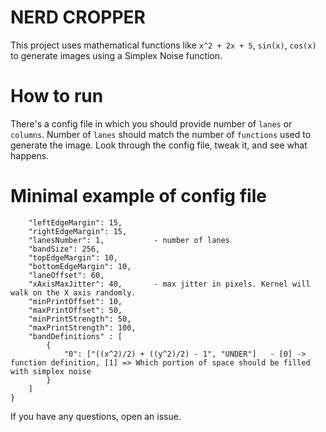 # NERD CROPPER #

This project uses mathematical functions like `x^2 + 2x + 5`, `sin(x)`, `cos(x)` to generate images using a Simplex Noise function.

# How to run # 

There's a config file in which you should provide number of `lanes` or `columns`. Number of `lanes` should match the number of `functions` used to generate the image.
Look through the config file, tweak it, and see what happens.

# Minimal example of config file #

````{
    "leftEdgeMargin": 15,
    "rightEdgeMargin": 15,
    "lanesNumber": 1,           - number of lanes
    "bandSize": 256,
    "topEdgeMargin": 10,
    "bottomEdgeMargin": 10,
    "laneOffset": 60,
    "xAxisMaxJitter": 40,       - max jitter in pixels. Kernel will walk on the X axis randomly.
    "minPrintOffset": 10,
    "maxPrintOffset": 50,
    "minPrintStrength": 50,
    "maxPrintStrength": 100,
    "bandDefinitions" : [
        {
            "0": ["((x^2)/2) + ((y^2)/2) - 1", "UNDER"]   - [0] -> function definition, [1] => Which portion of space should be filled with simplex noise
        }
    ]
}
````

If you have any questions, open an issue.
